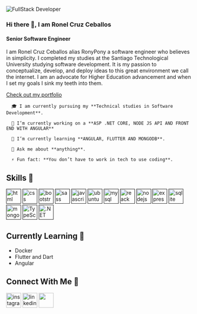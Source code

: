![FullStack Developer](https://biz4solutions.com/wp-content/uploads/2019/09/ios-application-development-banner-mobile.jpg)

### Hi there 👋, I am Ronel Cruz Ceballos
#### Senior Software Engineer

I am Ronel Cruz Ceballos alias RonyPony a software engineer who believes in simplicity. I completed my studies at the Santiago Technological University studying software development. It is my passion to conceptualize, develop, and deploy ideas to this great environment we call the internet. I am an advocate for Higher Education advancement and when I set my goals I sink my teeth into them.

[Check out my portfolio](#)

        
      🎓 I am currently pursuing my **Technical studies in Software Development**.
        
      🔭 I’m currently working on a **ASP .NET CORE, NODE JS API AND FRONT END WITH ANGULAR**
        
      🌱 I’m currently learning **ANGULAR, FLUTTER AND MONGODB**.
        
      💬 Ask me about **anything**.
        
      ⚡ Fun fact: **You don’t have to work in tech to use coding**. 

## Skills 🚀

[<img src='https://img.shields.io/badge/FLUTTER-white?style=for-the-badge&logo=flutter&logoColor=blue' alt='html' height='40'>]() [<img src='https://img.shields.io/badge/FIGMA-black?style=for-the-badge&logo=figma&logoColor=pink' alt='css' height='40'>]() [<img src='https://img.shields.io/badge/FIREBASE-grey?style=for-the-badge&logo=firebase&logoColor=yellow' alt='bootstrap' height='40'>]() [<img src='https://img.shields.io/badge/HTML-white?style=for-the-badge&logo=html5&logoColor=blue' alt='sass' height='40'>]() [<img src='https://img.shields.io/badge/JavaScript-F7DF1E?style=for-the-badge&logo=javascript&logoColor=black' alt='javascript' height='40'>]() [<img src='https://img.shields.io/badge/Markdown-000000?style=for-the-badge&logo=markdown&logoColor=white' alt='ubuntu' height='40'>]() [<img src='https://img.shields.io/badge/MySQL-00000F?style=for-the-badge&logo=mysql&logoColor=white' alt='mysql' height='40'>]() [<img src='https://img.shields.io/badge/php-blue?style=for-the-badge&logo=php&logoColor=purple' alt='reack' height='40'>]() [<img src='https://img.shields.io/badge/visual%20basic-red?style=for-the-badge&logo=visualbasic&logoColor=black' alt='nodejs' height='40'>]() [<img src='https://img.shields.io/badge/mariadb-yellow?style=for-the-badge&logo=mariadb&logoColor=black' alt='express' height='40'>]() [<img src='https://img.shields.io/badge/SQLite-07405E?style=for-the-badge&logo=sqlite&logoColor=white' alt='sqlite' height='40'>]() [<img src='https://img.shields.io/badge/angular-white?style=for-the-badge&logo=angular&logoColor=red' alt='mongodb' height='40'>]() [<img src='https://img.shields.io/badge/TypeScript-007ACC?style=for-the-badge&logo=typescript&logoColor=white' alt='TypeScript' height='40'>]() [<img src='https://img.shields.io/badge/.NET-5C2D91?style=for-the-badge&logo=.net&logoColor=white' alt='.NET' height='40'>]()

## Currently Learning 📖
- Docker
- Flutter and Dart
- Angular

## Connect With Me 📱

[<img src='https://img.shields.io/badge/Instagram-E4405F?style=for-the-badge&logo=instagram&logoColor=white' alt='instagram' height='40'>](https://www.instagram.com/rony.tuquizz/) [<img src='https://img.shields.io/badge/LinkedIn-0077B5?style=for-the-badge&logo=linkedin&logoColor=white' alt='linkedin' height='40'>](https://www.linkedin.com/in/ronelc/) 
[<img src='https://img.shields.io/badge/whatsapp-green?style=for-the-badge&logo=whatsapp&logoColor=white' alt='' height='40'>](https://wa.me/8097162373?text=Hello%20Ronel%2C%20I%20am%20coming%20from%20your%20github%20page)

